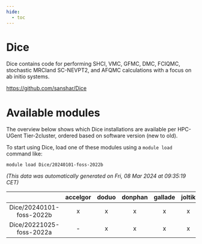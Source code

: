 ```yaml
---
hide:
  - toc
---
```


Dice
====


Dice contains code for performing SHCI, VMC, GFMC, DMC, FCIQMC, stochastic MRCIand SC-NEVPT2, and AFQMC calculations with a focus on ab initio systems.

https://github.com/sanshar/Dice
# Available modules


The overview below shows which Dice installations are available per HPC-UGent Tier-2cluster, ordered based on software version (new to old).

To start using Dice, load one of these modules using a `module load` command like:

```shell
module load Dice/20240101-foss-2022b
```

*(This data was automatically generated on Fri, 08 Mar 2024 at 09:35:19 CET)*  

| |accelgor|doduo|donphan|gallade|joltik|skitty|
| :---: | :---: | :---: | :---: | :---: | :---: | :---: |
|Dice/20240101-foss-2022b|x|x|x|x|x|x|
|Dice/20221025-foss-2022a|-|x|x|x|x|x|
